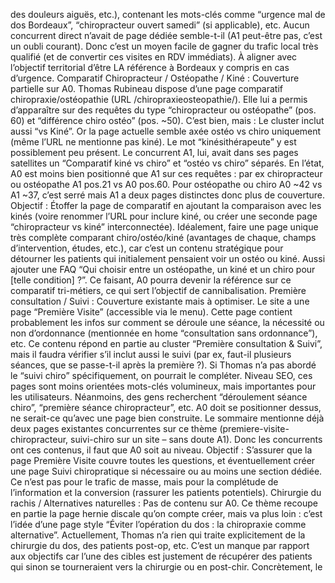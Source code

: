 des douleurs aiguës, etc.), contenant les mots-clés comme “urgence mal de dos Bordeaux”, “chiropracteur ouvert samedi” (si applicable), etc. Aucun concurrent direct n’avait de page dédiée semble-t-il (A1 peut-être pas, c’est un oubli courant). Donc c’est un moyen facile de gagner du trafic local très qualifié (et de convertir ces visites en RDV immédiats). À aligner avec l’objectif territorial d’être LA référence à Bordeaux y compris en cas d’urgence. Comparatif Chiropracteur / Ostéopathe / Kiné : Couverture partielle sur A0. Thomas Rubineau dispose d’une page comparatif chiropraxie/ostéopathie (URL /chiropraxieosteopathie/). Elle lui a permis d’apparaître sur des requêtes du type “chiropracteur ou ostéopathe” (pos. 60) et “différence chiro ostéo” (pos. ~50). C’est bien, mais : Le cluster inclut aussi “vs Kiné”. Or la page actuelle semble axée ostéo vs chiro uniquement (même l’URL ne mentionne pas kiné). Le mot “kinésithérapeute” y est possiblement peu présent. Le concurrent A1, lui, avait dans ses pages satellites un “Comparatif kiné vs chiro” et “ostéo vs chiro” séparés. En l’état, A0 est moins bien positionné que A1 sur ces requêtes : par ex chiropracteur ou ostéopathe A1 pos.21 vs A0 pos.60. Pour ostéopathe ou chiro A0 ~42 vs A1 ~37, c’est serré mais A1 a deux pages distinctes donc plus de couverture. Objectif : Étoffer la page de comparatif en ajoutant la comparaison avec les kinés (voire renommer l’URL pour inclure kiné, ou créer une seconde page “chiropracteur vs kiné” interconnectée). Idéalement, faire une page unique très complète comparant chiro/ostéo/kiné (avantages de chaque, champs d’intervention, études, etc.), car c’est un contenu stratégique pour détourner les patients qui initialement pensaient voir un ostéo ou kiné. Aussi ajouter une FAQ “Qui choisir entre un ostéopathe, un kiné et un chiro pour [telle condition] ?”. Ce faisant, A0 pourra devenir la référence sur ce comparatif tri-métiers, ce qui sert l’objectif de cannibalisation. Première consultation / Suivi : Couverture existante mais à optimiser. Le site a une page “Première Visite” (accessible via le menu). Cette page contient probablement les infos sur comment se déroule une séance, la nécessité ou non d’ordonnance (mentionnée en home “consultation sans ordonnance”), etc. Ce contenu répond en partie au cluster “Première consultation & Suivi”, mais il faudra vérifier s’il inclut aussi le suivi (par ex, faut-il plusieurs séances, que se passe-t-il après la première ?). Si Thomas n’a pas abordé le “suivi chiro” spécifiquement, on pourrait le compléter. Niveau SEO, ces pages sont moins orientées mots-clés volumineux, mais importantes pour les utilisateurs. Néanmoins, des gens recherchent “déroulement séance chiro”, “première séance chiropracteur”, etc. A0 doit se positionner dessus, ne serait-ce qu’avec une page bien construite. Le sommaire mentionne déjà deux pages existantes concurrentes sur ce thème (premiere-visite-chiropracteur, suivi-chiro sur un site – sans doute A1). Donc les concurrents ont ces contenus, il faut que A0 soit au niveau. Objectif : S’assurer que la page Première Visite couvre toutes les questions, et éventuellement créer une page Suivi chiropratique si nécessaire ou au moins une section dédiée. Ce n’est pas pour le trafic de masse, mais pour la complétude de l’information et la conversion (rassurer les patients potentiels). Chirurgie du rachis / Alternatives naturelles : Pas de contenu sur A0. Ce thème recoupe en partie la page hernie discale qu’on compte créer, mais va plus loin : c’est l’idée d’une page style “Éviter l’opération du dos : la chiropraxie comme alternative”. Actuellement, Thomas n’a rien qui traite explicitement de la chirurgie du dos, des patients post-op, etc. C’est un manque par rapport aux objectifs car l’une des cibles est justement de récupérer des patients qui sinon se tourneraient vers la chirurgie ou en post-chir. Concrètement, le